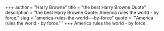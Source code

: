+++
author = "Harry Browne"
title = "the best Harry Browne Quote"
description = "the best Harry Browne Quote: America rules the world - by force."
slug = "america-rules-the-world---by-force"
quote = '''America rules the world - by force.'''
+++
America rules the world - by force.
